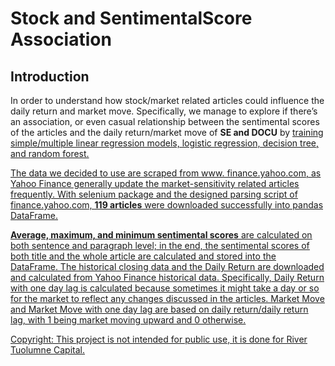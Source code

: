 # Stock and SentimentalScore Association

## Introduction
In order to understand how stock/market related articles could influence the daily return and market move. Specifically, we manage to explore if there’s an association, or even casual relationship between the sentimental scores of the articles and the daily return/market move of **SE and DOCU** by <u>training simple/multiple linear regression models, logistic regression, decision tree, and random forest. <u>

The data we decided to use are scraped from www. finance.yahoo.com, as Yahoo Finance generally update the market-sensitivity related articles frequently. With selenium package and the designed parsing script of finance.yahoo.com, **119 articles** were downloaded successfully into pandas DataFrame. 

**Average, maximum, and minimum sentimental scores** are calculated on both sentence and paragraph level; in the end, the sentimental scores of both title and the whole article are calculated and stored into the DataFrame. The historical closing data and the Daily Return are downloaded and calculated from Yahoo Finance historical data. Specifically, Daily Return with one day lag is calculated because sometimes it might take a day or so for the market to reflect any changes discussed in the articles. Market Move and Market Move with one day lag are based on daily return/daily return lag, with 1 being market moving upward and 0 otherwise.


Copyright: This project is not intended for public use, it is done for River Tuolumne Capital.
